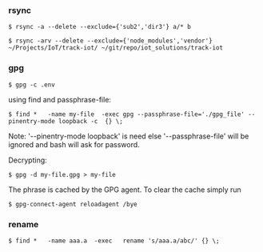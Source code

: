 ### rsync

    $ rsync -a --delete --exclude={'sub2','dir3'} a/* b

    $ rsync -arv --delete --exclude={'node_modules','vendor'} ~/Projects/IoT/track-iot/ ~/git/repo/iot_solutions/track-iot

### gpg

    $ gpg -c .env

using find and passphrase-file:

    $ find *   -name my-file  -exec gpg --passphrase-file='./gpg_file' --pinentry-mode loopback -c  {} \;

Note: '--pinentry-mode loopback' is need else '--passphrase-file' will be ignored 
and bash will ask for password.

Decrypting: 

    $ gpg -d my-file.gpg > my-file

The phrase is cached by the GPG agent.
To clear the cache simply run

    $ gpg-connect-agent reloadagent /bye


### rename

    $ find *   -name aaa.a  -exec   rename 's/aaa.a/abc/' {} \;
